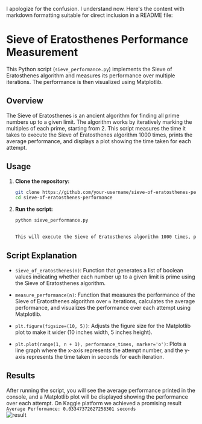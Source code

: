 I apologize for the confusion. I understand now. Here's the content with markdown formatting suitable for direct inclusion in a README file:

# Sieve of Eratosthenes Performance Measurement

This Python script (`sieve_performance.py`) implements the Sieve of Eratosthenes algorithm and measures its performance over multiple iterations. The performance is then visualized using Matplotlib.

## Overview

The Sieve of Eratosthenes is an ancient algorithm for finding all prime numbers up to a given limit. The algorithm works by iteratively marking the multiples of each prime, starting from 2. This script measures the time it takes to execute the Sieve of Eratosthenes algorithm 1000 times, prints the average performance, and displays a plot showing the time taken for each attempt.

## Usage

1. **Clone the repository:**

   ```bash
   git clone https://github.com/your-username/sieve-of-eratosthenes-performance.git
   cd sieve-of-eratosthenes-performance
   ```

2. **Run the script:**

   ```bash
   python sieve_performance.py
  

   This will execute the Sieve of Eratosthenes algorithm 1000 times, print the average performance, and display a plot showing the time taken for each attempt.

## Script Explanation

- `sieve_of_eratosthenes(n)`: Function that generates a list of boolean values indicating whether each number up to a given limit is prime using the Sieve of Eratosthenes algorithm.

- `measure_performance(n)`: Function that measures the performance of the Sieve of Eratosthenes algorithm over `n` iterations, calculates the average performance, and visualizes the performance over each attempt using Matplotlib.

- `plt.figure(figsize=(10, 5))`: Adjusts the figure size for the Matplotlib plot to make it wider (10 inches width, 5 inches height).

- `plt.plot(range(1, n + 1), performance_times, marker='o')`: Plots a line graph where the x-axis represents the attempt number, and the y-axis represents the time taken in seconds for each iteration.

## Results

After running the script, you will see the average performance printed in the console, and a Matplotlib plot will be displayed showing the performance over each attempt. On Kaggle platform we achieved a promising result
`Average Performance: 0.03347372627258301 seconds` </br>
![result](https://github.com/aghayevagha/Fidan-and-Agha/assets/88266622/c6bb57cb-2808-4da2-88ef-c81350e17afd)


